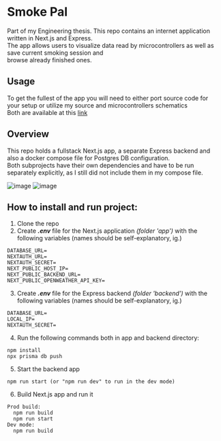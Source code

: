 ﻿# Smoke Pal
Part of my Engineering thesis. This repo contains an internet application written in Next.js and Express. <br>
The app allows users to visualize data read by microcontrollers as well as save current smoking session and <br>
browse already finished ones.

## Usage
To get the fullest of the app you will need to either port source code for your setup or utilize my source and microcontrollers schematics <br>
Both are available at this [link](https://github.com/MRajczyk/SmokePalMicrocontrollers)

## Overview
This repo holds a fullstack Next.js app, a separate Express backend and also a docker compose file for Postgres DB configuration. <br>
Both subprojects have their own dependencies and have to be run separately explicitly, as I still did not include them in my compose file.

![image](https://github.com/MRajczyk/SmokePal/assets/103463343/6732ad61-f85d-4fbd-a4ce-0769148fc4a4)
![image](https://github.com/MRajczyk/SmokePal/assets/103463343/1e9c8156-39e2-4bd2-a944-cb2926f3c342)

## How to install and run project:
1. Clone the repo
2. Create **_.env_** file for the Next.js application *(folder 'app')* with the following variables (names should be self-explanatory, ig.)
```
DATABASE_URL=
NEXTAUTH_URL=
NEXTAUTH_SECRET=
NEXT_PUBLIC_HOST_IP=
NEXT_PUBLIC_BACKEND_URL=
NEXT_PUBLIC_OPENWEATHER_API_KEY=
```
3. Create **_.env_** file for the Express backend *(folder 'backend')* with the following variables (names should be self-explanatory, ig.)
```
DATABASE_URL=
LOCAL_IP=
NEXTAUTH_SECRET=
```
4. Run the following commands both in app and backend directory:
```
npm install
npx prisma db push
```
5. Start the backend app
```
npm run start (or "npm run dev" to run in the dev mode)
```
6. Build Next.js app and run it
```
Prod build:
  npm run build
  npm run start
Dev mode:
  npm run build
```
